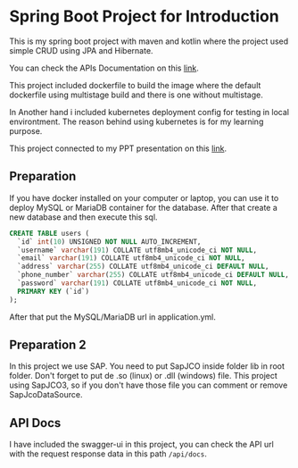# Spring Boot Project for Introduction

This is my spring boot project with maven and kotlin where the project used simple CRUD using JPA and Hibernate. 

You can check the APIs Documentation on this [link](https://documenter.getpostman.com/view/5831343/UVsPQ5XZ).

This project included dockerfile to build the image where the default dockerfile using multistage build and there is one without multistage. 

In Another hand i included kubernetes deployment config for testing in local environtment. The reason behind using kubernetes is for my learning purpose.

This project connected to my PPT presentation on this [link](https://docs.google.com/presentation/d/1AY2srBH3NSf40DrH-2_ibw36vs5sgj5bgh-Ei8d4ifA/edit?usp=sharing).

## Preparation

If you have docker installed on your computer or laptop, 
you can use it to deploy MySQL or MariaDB container for the database. 
After that create a new database and then execute this sql.

```sql
CREATE TABLE users (
  `id` int(10) UNSIGNED NOT NULL AUTO_INCREMENT,
  `username` varchar(191) COLLATE utf8mb4_unicode_ci NOT NULL,
  `email` varchar(191) COLLATE utf8mb4_unicode_ci NOT NULL,
  `address` varchar(255) COLLATE utf8mb4_unicode_ci DEFAULT NULL,
  `phone_number` varchar(255) COLLATE utf8mb4_unicode_ci DEFAULT NULL,
  `password` varchar(191) COLLATE utf8mb4_unicode_ci NOT NULL,
  PRIMARY KEY (`id`)
);
```

After that put the MySQL/MariaDB url in application.yml. 

## Preparation 2

In this project we use SAP. You need to put SapJCO inside folder lib in root folder.
Don't forget to put de .so (linux) or .dll (windows) file. 
This project using SapJCO3, so if you don't have those file you can comment or remove SapJcoDataSource.

## API Docs

I have included the swagger-ui in this project, 
you can check the API url with the request response data in this path `/api/docs`.